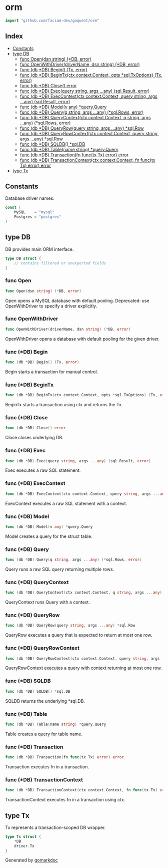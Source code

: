 <!-- Code generated by gomarkdoc. DO NOT EDIT -->

# orm

```go
import "github.com/faciam-dev/goquent/orm"
```

## Index

- [Constants](<#constants>)
- [type DB](<#DB>)
  - [func Open\(dsn string\) \(\*DB, error\)](<#Open>)
  - [func OpenWithDriver\(driverName, dsn string\) \(\*DB, error\)](<#OpenWithDriver>)
  - [func \(db \*DB\) Begin\(\) \(Tx, error\)](<#DB.Begin>)
  - [func \(db \*DB\) BeginTx\(ctx context.Context, opts \*sql.TxOptions\) \(Tx, error\)](<#DB.BeginTx>)
  - [func \(db \*DB\) Close\(\) error](<#DB.Close>)
  - [func \(db \*DB\) Exec\(query string, args ...any\) \(sql.Result, error\)](<#DB.Exec>)
  - [func \(db \*DB\) ExecContext\(ctx context.Context, query string, args ...any\) \(sql.Result, error\)](<#DB.ExecContext>)
  - [func \(db \*DB\) Model\(v any\) \*query.Query](<#DB.Model>)
  - [func \(db \*DB\) Query\(q string, args ...any\) \(\*sql.Rows, error\)](<#DB.Query>)
  - [func \(db \*DB\) QueryContext\(ctx context.Context, q string, args ...any\) \(\*sql.Rows, error\)](<#DB.QueryContext>)
  - [func \(db \*DB\) QueryRow\(query string, args ...any\) \*sql.Row](<#DB.QueryRow>)
  - [func \(db \*DB\) QueryRowContext\(ctx context.Context, query string, args ...any\) \*sql.Row](<#DB.QueryRowContext>)
  - [func \(db \*DB\) SQLDB\(\) \*sql.DB](<#DB.SQLDB>)
  - [func \(db \*DB\) Table\(name string\) \*query.Query](<#DB.Table>)
  - [func \(db \*DB\) Transaction\(fn func\(tx Tx\) error\) error](<#DB.Transaction>)
  - [func \(db \*DB\) TransactionContext\(ctx context.Context, fn func\(tx Tx\) error\) error](<#DB.TransactionContext>)
- [type Tx](<#Tx>)


## Constants

<a name="MySQL"></a>Database driver names.

```go
const (
    MySQL    = "mysql"
    Postgres = "postgres"
)
```

<a name="DB"></a>
## type DB

DB provides main ORM interface.

```go
type DB struct {
    // contains filtered or unexported fields
}
```

<a name="Open"></a>
### func Open

```go
func Open(dsn string) (*DB, error)
```

Open opens a MySQL database with default pooling. Deprecated: use OpenWithDriver to specify a driver explicitly.

<a name="OpenWithDriver"></a>
### func OpenWithDriver

```go
func OpenWithDriver(driverName, dsn string) (*DB, error)
```

OpenWithDriver opens a database with default pooling for the given driver.

<a name="DB.Begin"></a>
### func \(\*DB\) Begin

```go
func (db *DB) Begin() (Tx, error)
```

Begin starts a transaction for manual control.

<a name="DB.BeginTx"></a>
### func \(\*DB\) BeginTx

```go
func (db *DB) BeginTx(ctx context.Context, opts *sql.TxOptions) (Tx, error)
```

BeginTx starts a transaction using ctx and returns the Tx.

<a name="DB.Close"></a>
### func \(\*DB\) Close

```go
func (db *DB) Close() error
```

Close closes underlying DB.

<a name="DB.Exec"></a>
### func \(\*DB\) Exec

```go
func (db *DB) Exec(query string, args ...any) (sql.Result, error)
```

Exec executes a raw SQL statement.

<a name="DB.ExecContext"></a>
### func \(\*DB\) ExecContext

```go
func (db *DB) ExecContext(ctx context.Context, query string, args ...any) (sql.Result, error)
```

ExecContext executes a raw SQL statement with a context.

<a name="DB.Model"></a>
### func \(\*DB\) Model

```go
func (db *DB) Model(v any) *query.Query
```

Model creates a query for the struct table.

<a name="DB.Query"></a>
### func \(\*DB\) Query

```go
func (db *DB) Query(q string, args ...any) (*sql.Rows, error)
```

Query runs a raw SQL query returning multiple rows.

<a name="DB.QueryContext"></a>
### func \(\*DB\) QueryContext

```go
func (db *DB) QueryContext(ctx context.Context, q string, args ...any) (*sql.Rows, error)
```

QueryContext runs Query with a context.

<a name="DB.QueryRow"></a>
### func \(\*DB\) QueryRow

```go
func (db *DB) QueryRow(query string, args ...any) *sql.Row
```

QueryRow executes a query that is expected to return at most one row.

<a name="DB.QueryRowContext"></a>
### func \(\*DB\) QueryRowContext

```go
func (db *DB) QueryRowContext(ctx context.Context, query string, args ...any) *sql.Row
```

QueryRowContext executes a query with context returning at most one row.

<a name="DB.SQLDB"></a>
### func \(\*DB\) SQLDB

```go
func (db *DB) SQLDB() *sql.DB
```

SQLDB returns the underlying \*sql.DB.

<a name="DB.Table"></a>
### func \(\*DB\) Table

```go
func (db *DB) Table(name string) *query.Query
```

Table creates a query for table name.

<a name="DB.Transaction"></a>
### func \(\*DB\) Transaction

```go
func (db *DB) Transaction(fn func(tx Tx) error) error
```

Transaction executes fn in a transaction.

<a name="DB.TransactionContext"></a>
### func \(\*DB\) TransactionContext

```go
func (db *DB) TransactionContext(ctx context.Context, fn func(tx Tx) error) error
```

TransactionContext executes fn in a transaction using ctx.

<a name="Tx"></a>
## type Tx

Tx represents a transaction\-scoped DB wrapper.

```go
type Tx struct {
    *DB
    driver.Tx
}
```

Generated by [gomarkdoc](<https://github.com/princjef/gomarkdoc>)
